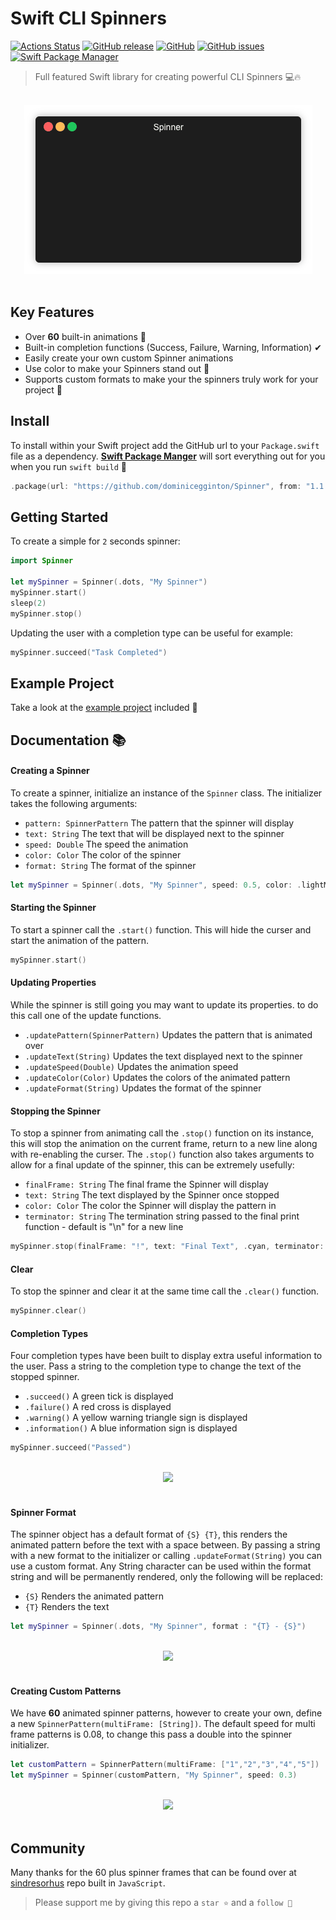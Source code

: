 # Swift CLI Spinners
[![Actions Status](https://github.com/dominicegginton/spinner/workflows/Testing/badge.svg)](https://github.com/dominicegginton/spinner/actions)
[![GitHub release](https://img.shields.io/github/release/dominicegginton/spinner.svg)](https://github.com/dominicegginton/Spinner/releases)
[![GitHub](https://img.shields.io/github/license/dominicegginton/spinner.svg)](https://github.com/dominicegginton/Spinner/blob/master/LICENSE)
[![GitHub issues](https://img.shields.io/github/issues/dominicegginton/Spinner.svg)](https://github.com/dominicegginton/Spinner/issues)
[![Swift Package Manager](https://img.shields.io/badge/Swift%20Package%20Manager-Compatible%20-green.svg)](https://swift.org/package-manager/)
> Full featured Swift library for creating powerful CLI Spinners 💻🔥

<p align="center">
	<br>
	<img src="https://raw.githubusercontent.com/dominicegginton/Spinner/master/Assets/demo.gif">
	<br>
	<br>
</p>

## Key Features
- Over ****60**** built-in animations 🤩
- Built-in completion functions (Success, Failure, Warning, Information) ✔
- Easily create your own custom Spinner animations 
- Use color to make your Spinners stand out 🎨
- Supports custom formats to make your the spinners truly work for your project 📐

## Install 
To install within your Swift project add the GitHub url to your `Package.swift` file as a dependency. 
[**Swift Package Manger**](https://swift.org/package-manager/) will sort everything out for you when you run `swift build` 💪
``` swift
.package(url: "https://github.com/dominicegginton/Spinner", from: "1.1.3")
```

## Getting Started
To create a simple for `2` seconds spinner:
``` swift
import Spinner

let mySpinner = Spinner(.dots, "My Spinner")
mySpinner.start()
sleep(2)
mySpinner.stop()
```

Updating the user with a completion type can be useful for example:
``` swift
mySpinner.succeed("Task Completed")
```

## Example Project
Take a look at the [example project](https://github.com/dominicegginton/Spinner/tree/master/example) included 👀

## Documentation 📚

#### Creating a Spinner
To create a spinner, initialize an instance of the `Spinner` class. The initializer takes the following arguments:
- `pattern: SpinnerPattern` The pattern that the spinner will display
- `text: String` The text that will be displayed next to the spinner
- `speed: Double` The speed the animation
- `color: Color` The color of the spinner
- `format: String` The format of the spinner

``` swift
let mySpinner = Spinner(.dots, "My Spinner", speed: 0.5, color: .lightMagenta, format : "{S} {T}")
```
#### Starting the Spinner
To start a spinner call the `.start()` function. This will hide the curser and start the animation of the pattern.
``` swift
mySpinner.start()
```
#### Updating Properties
While the spinner is still going you may want to update its properties. to do this call one of the update functions.
- `.updatePattern(SpinnerPattern)` Updates the pattern that is animated over
- `.updateText(String)` Updates the text displayed next to the spinner
- `.updateSpeed(Double)` Updates the animation speed
- `.updateColor(Color)` Updates the colors of the animated pattern
- `.updateFormat(String)` Updates the format of the spinner
#### Stopping the Spinner
To stop a spinner from animating call the `.stop()` function on its instance, this will stop the animation on the current frame, return to a new line along with re-enabling the curser. The `.stop()` function also takes arguments to allow for a final update of the spinner, this can be extremely usefully: 
- `finalFrame: String` The final frame the Spinner will display
- `text: String` The text displayed by the Spinner once stopped
- `color: Color` The color the Spinner will display the pattern in
- `terminator: String` The termination string passed to the final print function - default is "\n" for a new line
``` swift
mySpinner.stop(finalFrame: "!", text: "Final Text", .cyan, terminator: "\n")
``` 
#### Clear
To stop the spinner and clear it at the same time call the `.clear()` function.
``` swift
mySpinner.clear()
```
#### Completion Types
Four completion types have been built to display extra useful information to the user. Pass a string to the completion type to change the text of the stopped spinner. 
- `.succeed()` A green tick is displayed
- `.failure()` A red cross is displayed
- `.warning()` A yellow warning triangle sign is displayed 
- `.information()` A blue information sign is displayed
``` swift
mySpinner.succeed("Passed")
```
<p align="center">
	<br>
	<img src="https://raw.githubusercontent.com/dominicegginton/Spinner/master/Assets/completion_types.gif">
	<br>
	<br>
</p>

#### Spinner Format
The spinner object has a default format of `{S} {T}`, this renders the animated pattern before the text with a space between. By passing a string with a new format to the initializer or calling `.updateFormat(String)` you can use a custom format. Any String character can be used within the format string and will be permanently rendered, only the following will be replaced:
- `{S}` Renders the animated pattern
- `{T}` Renders the text
``` swift
let mySpinner = Spinner(.dots, "My Spinner", format : "{T} - {S}")
```
<p align="center">
	<br>
	<img src="https://raw.githubusercontent.com/dominicegginton/Spinner/master/Assets/format.gif">
	<br>
	<br>
</p>

#### Creating Custom Patterns
We have **60** animated spinner patterns, however to create your own, define a new `SpinnerPattern(multiFrame: [String])`. The default speed for multi frame patterns is 0.08, to change this pass a double into the spinner initializer.
``` swift
let customPattern = SpinnerPattern(multiFrame: ["1","2","3","4","5"])
let mySpinner = Spinner(customPattern, "My Spinner", speed: 0.3)
```
<p align="center">
	<br>
	<img src="https://raw.githubusercontent.com/dominicegginton/Spinner/master/Assets/custom_pattern.gif">
	<br>
	<br>
</p>

## Community
Many thanks for the 60 plus spinner frames that can be found over at [sindresorhus](https://github.com/sindresorhus/cli-spinners) repo built in `JavaScript`.

> Please support me by giving this repo a `star ⭐️`  and a `follow 👀`
